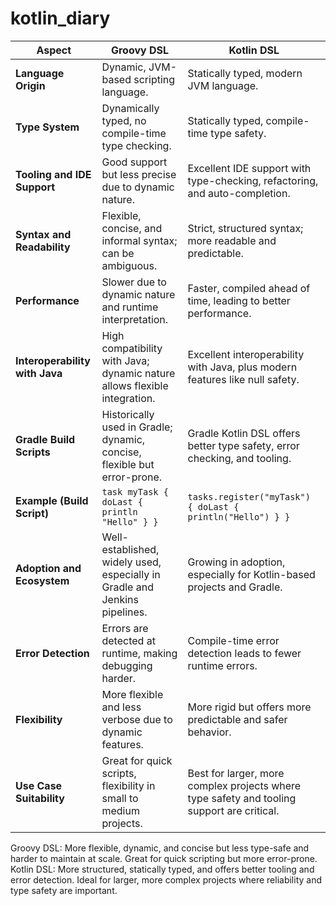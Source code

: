 # kotlin_diary
| **Aspect**                     | **Groovy DSL**                                      | **Kotlin DSL**                                      |
|--------------------------------|----------------------------------------------------|-----------------------------------------------------|
| **Language Origin**            | Dynamic, JVM-based scripting language.             | Statically typed, modern JVM language.              |
| **Type System**                | Dynamically typed, no compile-time type checking.  | Statically typed, compile-time type safety.         |
| **Tooling and IDE Support**    | Good support but less precise due to dynamic nature. | Excellent IDE support with type-checking, refactoring, and auto-completion. |
| **Syntax and Readability**     | Flexible, concise, and informal syntax; can be ambiguous. | Strict, structured syntax; more readable and predictable. |
| **Performance**                | Slower due to dynamic nature and runtime interpretation. | Faster, compiled ahead of time, leading to better performance. |
| **Interoperability with Java** | High compatibility with Java; dynamic nature allows flexible integration. | Excellent interoperability with Java, plus modern features like null safety. |
| **Gradle Build Scripts**       | Historically used in Gradle; dynamic, concise, flexible but error-prone. | Gradle Kotlin DSL offers better type safety, error checking, and tooling. |
| **Example (Build Script)**     | `task myTask { doLast { println "Hello" } }`       | `tasks.register("myTask") { doLast { println("Hello") } }` |
| **Adoption and Ecosystem**     | Well-established, widely used, especially in Gradle and Jenkins pipelines. | Growing in adoption, especially for Kotlin-based projects and Gradle. |
| **Error Detection**            | Errors are detected at runtime, making debugging harder. | Compile-time error detection leads to fewer runtime errors. |
| **Flexibility**                | More flexible and less verbose due to dynamic features. | More rigid but offers more predictable and safer behavior. |
| **Use Case Suitability**       | Great for quick scripts, flexibility in small to medium projects. | Best for larger, more complex projects where type safety and tooling support are critical. |

Groovy DSL: More flexible, dynamic, and concise but less type-safe and harder to maintain at scale. Great for quick scripting but more error-prone.
Kotlin DSL: More structured, statically typed, and offers better tooling and error detection. Ideal for larger, more complex projects where reliability and type safety are important.
